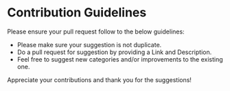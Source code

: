 # Contribution Guidelines

Please ensure your pull request follow to the below guidelines:

- Please make sure your suggestion is not duplicate.
- Do a pull request for suggestion by providing a Link and Description. 
- Feel free to suggest new categories and/or improvements to the existing one.
 
Appreciate your contributions and thank you for the suggestions!